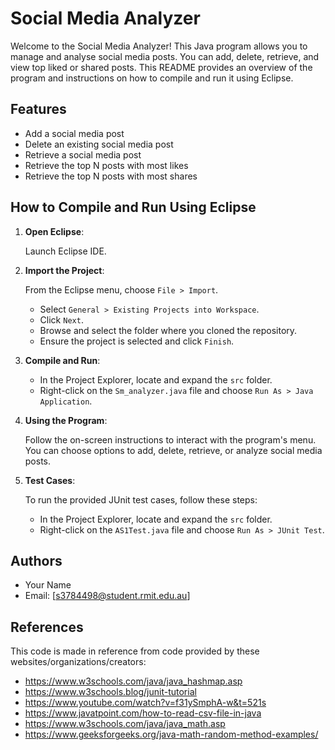 ﻿# Social Media Analyzer

Welcome to the Social Media Analyzer! This Java program allows you to manage and analyse social media posts. You can add, delete, retrieve, and view top liked or shared posts. This README provides an overview of the program and instructions on how to compile and run it using Eclipse.

## Features

-   Add a social media post
-   Delete an existing social media post
-   Retrieve a social media post
-   Retrieve the top N posts with most likes
-   Retrieve the top N posts with most shares

## How to Compile and Run Using Eclipse


1.  **Open Eclipse**:
    
    Launch Eclipse IDE.
    
2.  **Import the Project**:
    
    From the Eclipse menu, choose `File > Import`.
    
    -   Select `General > Existing Projects into Workspace`.
    -   Click `Next`.
    -   Browse and select the folder where you cloned the repository.
    -   Ensure the project is selected and click `Finish`.
3.  **Compile and Run**:
    
    -   In the Project Explorer, locate and expand the `src` folder.
    -   Right-click on the `Sm_analyzer.java` file and choose `Run As > Java Application`.
4.  **Using the Program**:
    
    Follow the on-screen instructions to interact with the program's menu. You can choose options to add, delete, retrieve, or analyze social media posts.
    
5.  **Test Cases**:
    
    To run the provided JUnit test cases, follow these steps:
    
    -   In the Project Explorer, locate and expand the `src` folder.
    -   Right-click on the `AS1Test.java` file and choose `Run As > JUnit Test`.

## Authors

-   Your Name
-   Email: [s3784498@student.rmit.edu.au]

## References
This code is made in reference from code provided by these websites/organizations/creators:
-  https://www.w3schools.com/java/java_hashmap.asp
- https://www.w3schools.blog/junit-tutorial
- https://www.youtube.com/watch?v=f31ySmphA-w&t=521s
- https://www.javatpoint.com/how-to-read-csv-file-in-java
- https://www.w3schools.com/java/java_math.asp
- https://www.geeksforgeeks.org/java-math-random-method-examples/


